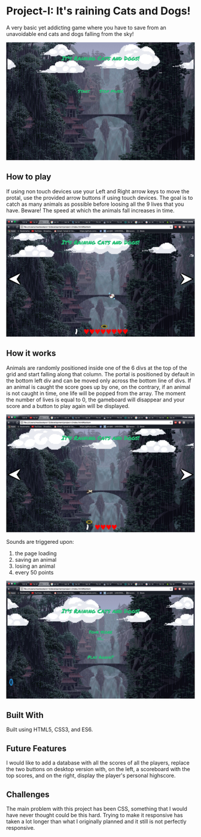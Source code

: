 # Project-I: It's raining Cats and Dogs!

A very basic yet addicting game where you have to save from an unavoidable end cats and dogs falling from the sky!

![home](./images/ScreenShot.png)

## How to play 

If using non touch devices use your Left and Right arrow keys to move the protal, use the provided arrow buttons if using touch devices. The goal is to catch as many animals as possible before loosing all the 9 lives that you have. Beware! The speed at which the animals fall increases in time.

![running](./images/ScreenShot2.png)

## How it works

Animals are randomly positioned inside one of the 6 divs at the top of the grid and start falling along that column. 
The portal is positioned by default in the bottom left div and can be moved only across the bottom line of divs. 
If an animal is caught the score goes up by one, on the contrary, if an animal is not caught in time, one life will be popped from the array.
The moment the number of lives is equal to 0, the gameboard will disappear and your score and a button to play again will be displayed.

![another running](./images/screenShot3.png)

Sounds are triggered upon:

1. the page loading
2. saving an animal
3. losing an animal
4. every 50 points

![game over](./images/ScreenShot4.png)

## Built With

Built using HTML5, CSS3, and ES6.

## Future Features 

I would like to add a database with all the scores of all the players, replace the two buttons on desktop version with, on the left, a scoreboard with the top scores, and on the right, display the player's personal highscore. 

## Challenges 
The main problem with this project has been CSS, something that I would have never thought could be this hard. Trying to make it responsive has taken a lot longer than what I originally planned and it still is not perfectly responsive.
